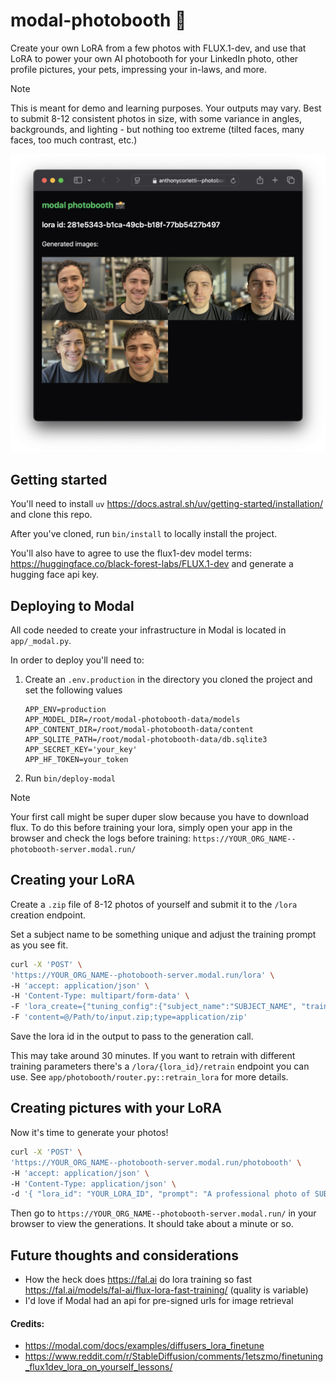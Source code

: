 # modal-photobooth 📸

Create your own LoRA from a few photos with FLUX.1-dev, and use that LoRA to power your own AI photobooth for your LinkedIn photo, other profile pictures, your pets, impressing your in-laws, and more.

> [!NOTE]
> This is meant for demo and learning purposes. Your outputs may vary. Best to submit 8-12 consistent photos in size, with some variance in angles, backgrounds, and lighting - but nothing too extreme (tilted faces, many faces, too much contrast, etc.)

![](./assets/demo-screenshot.png)

## Getting started

You'll need to install `uv` https://docs.astral.sh/uv/getting-started/installation/ and clone this repo.

After you've cloned, run `bin/install` to locally install the project.

You'll also have to agree to use the flux1-dev model terms: https://huggingface.co/black-forest-labs/FLUX.1-dev and generate a hugging face api key.

## Deploying to Modal

All code needed to create your infrastructure in Modal is located in `app/_modal.py`.

In order to deploy you'll need to:

1. Create an `.env.production` in the directory you cloned the project and set the following values

    ```
    APP_ENV=production
    APP_MODEL_DIR=/root/modal-photobooth-data/models
    APP_CONTENT_DIR=/root/modal-photobooth-data/content
    APP_SQLITE_PATH=/root/modal-photobooth-data/db.sqlite3
    APP_SECRET_KEY='your_key'
    APP_HF_TOKEN=your_token
    ```

1. Run `bin/deploy-modal`

> [!NOTE]
> Your first call might be super duper slow because you have to download flux. To do this before training your lora, simply open your app in the browser and check the logs before training: `https://YOUR_ORG_NAME--photobooth-server.modal.run/`

## Creating your LoRA

Create a `.zip` file of 8-12 photos of yourself and submit it to the `/lora` creation endpoint.

Set a subject name to be something unique and adjust the training prompt as you see fit.

```sh
curl -X 'POST' \
'https://YOUR_ORG_NAME--photobooth-server.modal.run/lora' \
-H 'accept: application/json' \
-H 'Content-Type: multipart/form-data' \
-F 'lora_create={"tuning_config":{"subject_name":"SUBJECT_NAME", "training_prompt": "A close-up photo of SUBJECT_NAME a person with distinct facial features, hair, and eyes."}}' \
-F 'content=@/Path/to/input.zip;type=application/zip'
```

Save the lora id in the output to pass to the generation call.

This may take around 30 minutes. If you want to retrain with different training parameters there's a `/lora/{lora_id}/retrain` endpoint you can use. See `app/photobooth/router.py::retrain_lora` for more details.

## Creating pictures with your LoRA

Now it's time to generate your photos!

```sh
curl -X 'POST' \
'https://YOUR_ORG_NAME--photobooth-server.modal.run/photobooth' \
-H 'accept: application/json' \
-H 'Content-Type: application/json' \
-d '{ "lora_id": "YOUR_LORA_ID", "prompt": "A professional photo of SUBJECT_NAME a 31 year old male founder wearing a black t-shirt in an office space looking at the camera.", "inference_config": {"num_inference_steps": 80, "num_images_per_prompt": 4} }'
```

Then go to `https://YOUR_ORG_NAME--photobooth-server.modal.run/` in your browser to view the generations. It should take about a minute or so.

## Future thoughts and considerations

- How the heck does https://fal.ai do lora training so fast https://fal.ai/models/fal-ai/flux-lora-fast-training/ (quality is variable)
- I'd love if Modal had an api for pre-signed urls for image retrieval

#### Credits:
- https://modal.com/docs/examples/diffusers_lora_finetune
- https://www.reddit.com/r/StableDiffusion/comments/1etszmo/finetuning_flux1dev_lora_on_yourself_lessons/
